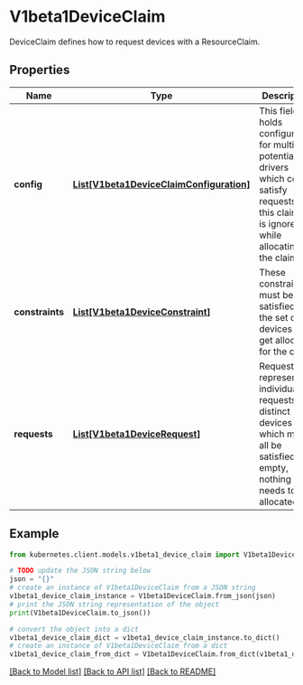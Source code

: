 # V1beta1DeviceClaim

DeviceClaim defines how to request devices with a ResourceClaim.

## Properties

Name | Type | Description | Notes
------------ | ------------- | ------------- | -------------
**config** | [**List[V1beta1DeviceClaimConfiguration]**](V1beta1DeviceClaimConfiguration.md) | This field holds configuration for multiple potential drivers which could satisfy requests in this claim. It is ignored while allocating the claim. | [optional] 
**constraints** | [**List[V1beta1DeviceConstraint]**](V1beta1DeviceConstraint.md) | These constraints must be satisfied by the set of devices that get allocated for the claim. | [optional] 
**requests** | [**List[V1beta1DeviceRequest]**](V1beta1DeviceRequest.md) | Requests represent individual requests for distinct devices which must all be satisfied. If empty, nothing needs to be allocated. | [optional] 

## Example

```python
from kubernetes.client.models.v1beta1_device_claim import V1beta1DeviceClaim

# TODO update the JSON string below
json = "{}"
# create an instance of V1beta1DeviceClaim from a JSON string
v1beta1_device_claim_instance = V1beta1DeviceClaim.from_json(json)
# print the JSON string representation of the object
print(V1beta1DeviceClaim.to_json())

# convert the object into a dict
v1beta1_device_claim_dict = v1beta1_device_claim_instance.to_dict()
# create an instance of V1beta1DeviceClaim from a dict
v1beta1_device_claim_from_dict = V1beta1DeviceClaim.from_dict(v1beta1_device_claim_dict)
```
[[Back to Model list]](../README.md#documentation-for-models) [[Back to API list]](../README.md#documentation-for-api-endpoints) [[Back to README]](../README.md)


